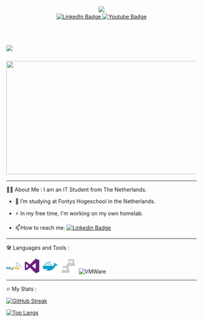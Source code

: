 <div id="header" align="center">
  <img src="https://i.imgur.com/1cRauso.gif" width="100"/>
</div>
<div id="badges" align="center">
  <a href="https://www.linkedin.com/in/randy-kramer-593ab1220/">
    <img src="https://img.shields.io/badge/LinkedIn-blue?style=for-the-badge&logo=linkedin&logoColor=white" alt="LinkedIn Badge"/>
  </a>
  <a href="https://instagram.com/randykramer_/">
    <img src="https://img.shields.io/badge/Instagram-red?style=for-the-badge&logo=instagram&logoColor=white" alt="Youtube Badge"/>
  </a>
</div>
<div align="center">
  <img src="https://komarev.com/ghpvc/?username=randykramer07&style=flat-square&color=blue" alt=""/>
</div>
<h1>
  <img src="https://media.giphy.com/media/hvRJCLFzcasrR4ia7z/giphy.gif" width="30px"/>
</h1>
<div align="center">
  <img src="https://media.giphy.com/media/8TkagzJHXLWmI/giphy.gif" width="600" height="300"/>
</div>

---

:man_technologist: About Me :
I am an IT Student from The Netherlands.

- :telescope: I’m studying at Fontys Hogeschool in the Netherlands.

- :zap: In my free time, I'm working on my own homelab.

- :mailbox:How to reach me: [![Linkedin Badge](https://img.shields.io/badge/linkedin-blue?style=flat&logo=Linkedin&logoColor=white)](https://www.linkedin.com/in/randy-kramer-593ab1220)
---
:hammer_and_wrench: Languages and Tools :
<div>
  
  <img src="https://github.com/devicons/devicon/blob/master/icons/mysql/mysql-original-wordmark.svg" title="MySQL"  alt="MySQL" width="40" height="40"/>&nbsp;
  <img src="https://github.com/devicons/devicon/blob/master/icons/visualstudio/visualstudio-plain.svg" title="VisualStudio" alt="VisualStudio" width="40" height="40"/>&nbsp;
  <img src="https://github.com/devicons/devicon/blob/master/icons/docker/docker-plain.svg" title="Docker" alt="Docker" width="40" height="40"/>&nbsp;
  <img src="https://github.com/devicons/devicon/blob/master/icons/putty/putty-plain.svg" title="Putty" alt="Putty" width="40" height="40"/>&nbsp;
  <img src="https://upload.wikimedia.org/wikipedia/commons/thumb/5/5a/Vmware_workstation_16_icon.svg/481px-Vmware_workstation_16_icon.svg.png" title="VMWare" alt="VMWare" width="40" height="40"/>&nbsp;
</div>

---

:fire: My Stats :

[![GitHub Streak](http://github-readme-streak-stats.herokuapp.com?user=randykramer07&theme=dark&background=000000)](https://git.io/streak-stats)

[![Top Langs](https://github-readme-stats.vercel.app/api/top-langs/?username=randykramer07)](https://github.com/anuraghazra/github-readme-stats)
